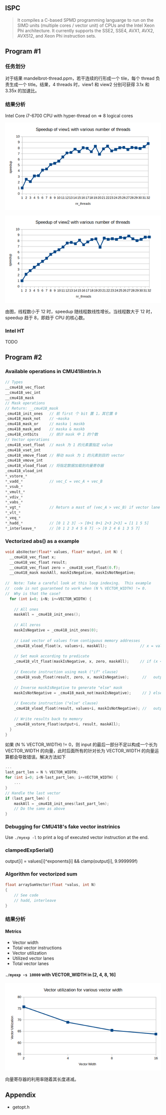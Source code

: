 ## ISPC
> It compiles a C-based SPMD programming languarge to run on the SIMD units (multiple cores / vector unit) of CPUs and the Intel Xeon Phi architecture. It currently supports the SSE2, SSE4, AVX1, AVX2, AVX512, and Xeon Phi instruction sets.

## Program #1

### 任务划分

对于结果 mandelbrot-thread.ppm，若干连续的行形成一个 tile，每个 thread 负责生成一个 title。结果，4 threads 时，view1 和 view2 分别可获得 3.1x 和 3.35x 的加速比。

### 结果分析

Intel Core i7-6700 CPU with hyper-thread on => 8 logical cores

![view1_speedup](./prog1_mandelbrot_threads/view1_speedup.png)

![view2_speedup](./prog1_mandelbrot_threads/view2_speedup.png)

由图，线程数小于 12 时，speedup 随线程数线性增长。当线程数大于 12 时，speedup 趋于 8，即趋于 CPU 的核心数。

### Intel HT

TODO

## Program #2

### Available operations in CMU418intrin.h

```c++
// Types
__cmu418_vec_float
__cmu418_vec_int
__cmu418_mask
// Mask operations
// Return: __cmu418_mask
_cmu418_init_ones	// 前 first 个 bit 置 1，其它置 0
_cmu418_mask_not	// ~maska
_cmu418_mask_or		// maska | maskb
_cmu418_mask_and	// maska & maskb
_cmu418_cntbits		// 统计 mask 中 1 的个数
// Vector operations
_cmu418_vset_float	// mask 为 1 的元素置指定 value
_cmu418_vset_int
_cmu418_vmove_float	// 移动 mask 为 1 的元素到目的 vector
_cmu418_vmove_int
_cmu418_vload_float	// 将指定数据加载到向量寄存器
_cmu418_vload_int
*_vstore_*
*_vadd_*			// vec_C = vec_A + vec_B
*_vsub_*
*_vmult_*
*_vdiv_*
*_vabs_*
*_vgt_*				// Return a mast of (vec_A > vec_B) if vector lane active
*_vlt_*
*_veq_*
*_hadd_*			// [0 1 2 3] -> [0+1 0+1 2+3 2+3] = [1 1 5 5]
*_interleave_*		// [0 1 2 3 4 5 6 7] -> [0 2 4 6 1 3 5 7]
```

### Vectorized abs() as a example

```c++
void absVector(float* values, float* output, int N) {
  __cmu418_vec_float x;
  __cmu418_vec_float result;
  __cmu418_vec_float zero = _cmu418_vset_float(0.f);
  __cmu418_mask maskAll, maskIsNegative, maskIsNotNegative;

//  Note: Take a careful look at this loop indexing.  This example
//  code is not guaranteed to work when (N % VECTOR_WIDTH) != 0.
//  Why is that the case?
  for (int i=0; i<N; i+=VECTOR_WIDTH) {

    // All ones
    maskAll = _cmu418_init_ones();

    // All zeros
    maskIsNegative = _cmu418_init_ones(0);

    // Load vector of values from contiguous memory addresses
    _cmu418_vload_float(x, values+i, maskAll);               // x = values[i];

    // Set mask according to predicate
    _cmu418_vlt_float(maskIsNegative, x, zero, maskAll);     // if (x < 0) {

    // Execute instruction using mask ("if" clause)
    _cmu418_vsub_float(result, zero, x, maskIsNegative);      //   output[i] = -x;

    // Inverse maskIsNegative to generate "else" mask
    maskIsNotNegative = _cmu418_mask_not(maskIsNegative);     // } else {

    // Execute instruction ("else" clause)
    _cmu418_vload_float(result, values+i, maskIsNotNegative); //   output[i] = x; }

    // Write results back to memory
    _cmu418_vstore_float(output+i, result, maskAll);
  }
}
```

如果 (N % VECTOR_WIDTH) != 0，则 input 的最后一部分不足以构成一个长为 VECTOR_WIDTH 的向量，此时后面所有的针对长为 VECTOR_WIDTH 的向量运算都会导致错误。解决方法如下

```c++
...
last_part_len = N % VECTOR_WIDTH;
for (int i=0; i<N-last_part_len; i+=VECTOR_WIDTH) {
	...
}
// Handle the last vector
if (last_part_len) {
    maskAll = _cmu418_init_ones(last_part_len);
  	// Do the same as above
}
```



### Debugging for CMU418's fake vector instrinics

Use `./myexp -l` to print a log of executed vector instruction at the end.

### clampedExpSerial()

output[i] = values[i]^exponents[i] && clamp(output[i], 9.999999f)

### Algorithm for vectorized sum

```c++
float arraySumVector(float *valus, int N)
{
    // See code
  	// hadd, interleave
}
```

### 结果分析

#### Metrics

- Vector width
- Total vector instructions
- Vector utilization
- Utilized vector lanes
- Total vector lanes

#### `./myexp -s 10000` with VECTOR_WIDTH in [2, 4, 8, 16]

![vector_utilization](./prog2_vecintrin/vector_utilization.png)

向量寄存器的利用率随着其长度递减。

## Appendix

- getopt.h
